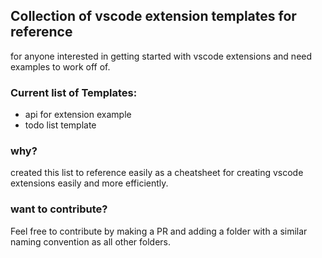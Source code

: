 ## Collection of vscode extension templates for reference

for anyone interested in getting started with vscode extensions and need examples to work off of.

### Current list of Templates:
- api for extension example
- todo list template

### why?

created this list to reference easily as a cheatsheet for creating vscode extensions easily and more efficiently.

### want to contribute?

Feel free to contribute by making a PR and adding a folder with a similar naming convention as all other folders.
